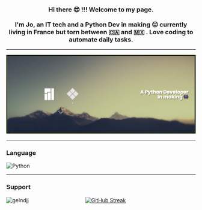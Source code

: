 <h3 align="center">Hi there 😎 !!! Welcome to my page.<br><br>I'm Jo, an IT tech and a Python Dev in making 😑 currently living in France but torn between 🇨🇦  and 🇲🇽 . Love coding to automate daily tasks.</h3>

***

![Screenshot](https://github.com/gelndjj/gelndjj/blob/main/img/banner_git.png)

***

<h3 align="left">Language</h3>


![Python](https://img.shields.io/badge/python-3670A0?style=for-the-badge&logo=python&logoColor=ffdd54)

***

<h3 align="left">Support</h3>
<p><a href="https://ko-fi.com/gelndjj"> <img align="left" src="https://cdn.ko-fi.com/cdn/kofi3.png?v=3" height="50" width="210" alt="gelndjj" /></a><p/>


[![GitHub Streak](http://github-readme-streak-stats.herokuapp.com?user=gelndjj&theme=transparent&hide_border=true)](https://git.io/streak-stats)